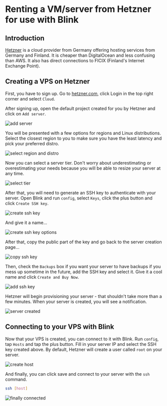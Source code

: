# Renting a VM/server from Hetzner for use with Blink

## Introduction

[Hetzner](https://hetzner.cloud) is a cloud provider from Germany offering hosting services from Germany and Finland. It is cheaper than DigitalOcean and less confusing than AWS. It also has direct connections to FICIX (Finland's Internet Exchange Point).

## Creating a VPS on Hetzner

First, you have to sign up. Go to [hetzner.com](https://hetzner.com), click Login in the top right corner and select `Cloud`.

After signing up, open the default project created for you by Hetzner and click on `Add server`.

![add server](./hetzner/add_server.png)

You will be presented with a few options for regions and Linux distributions. Select the closest region to you to make sure you have the least latency and pick your preferred distro.

![select region and distro](./hetzner/select_region_and_distro.png)

Now you can select a server tier. Don't worry about underestimating or overestimating your needs because you will be able to resize your server at any time.

![select tier](./hetzner/select_tier.png)

After that, you will need to generate an SSH key to authenticate with your server. Open Blink and run `config`, select `Keys`, click the plus button and click `Create SSH key`.

![create ssh key](./hetzner/create_ssh_key.png)

And give it a name...

![create ssh key options](./hetzner/create_ssh_key_options.png)

After that, copy the public part of the key and go back to the server creation page...

![copy ssh key](./hetzner/copy_ssh_key.png)

Then, check the `Backups` box if you want your server to have backups if you mess up sometime in the future, add the SSH key and select it. Give it a cool name and click `Create and Buy Now`.

![add ssh key](./hetzner/add_ssh_key.png)

Hetzner will begin provisioning your server - that shouldn't take more than a few minutes. When your server is created, you will see a notification.

![server created](./hetzner/server_created.png)

## Connecting to your VPS with Blink

Now that your VPS is created, you can connect to it with Blink. Run `config`, tap `Hosts` and tap the plus button. Fill in your server IP and select the SSH key created above. By default, Hetzner will create a user called `root` on your server.

![create host](./hetzner/create_host.png)

And finally, you can click save and connect to your server with the `ssh` command.

```bash
ssh [host]
```

![finally connected](./hetzner/finally_connected.png)
